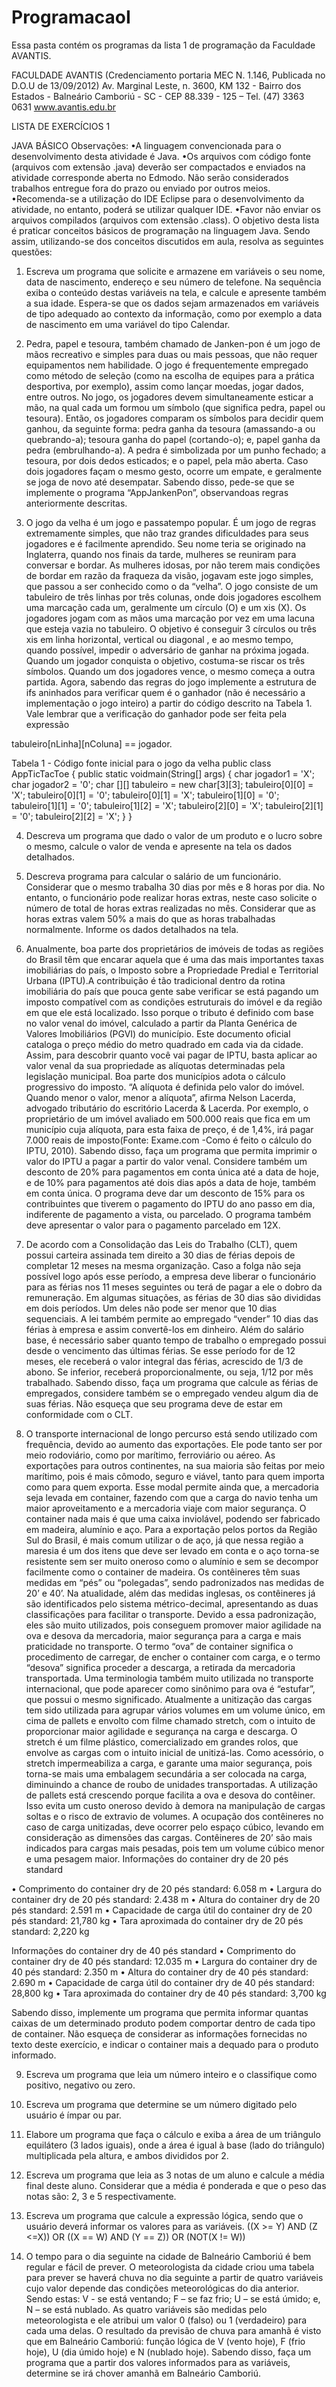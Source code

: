 # ProgramacaoI

Essa pasta contém os programas da lista 1 de programação da Faculdade AVANTIS.


FACULDADE AVANTIS
(Credenciamento portaria MEC N. 1.146, Publicada no D.O.U de 13/09/2012)
Av. Marginal Leste, n. 3600, KM 132 - Bairro dos Estados - Balneário Camboriú - SC - CEP 88.339 - 125 – Tel. (47) 3363 0631 
www.avantis.edu.br


LISTA DE EXERCÍCIOS 1

JAVA BÁSICO Observações:
•A linguagem convencionada para o desenvolvimento desta atividade é Java.
•Os  arquivos  com  código  fonte  (arquivos  com  extensão  .java)  deverão  ser  compactados  e enviados  na  atividade 
corresponde  aberta  no Edmodo. Não  serão  considerados  trabalhos entregue fora do prazo ou enviado por outros meios.
•Recomenda-se a utilização do IDE Eclipse para o desenvolvimento da atividade, no entanto, poderá se utilizar qualquer IDE.
•Favor não enviar os arquivos compilados (arquivos com extensão .class).
O objetivo desta lista é praticar conceitos básicos de programação na linguagem Java. Sendo assim, utilizando-se dos conceitos discutidos em aula, resolva as seguintes questões:

1) Escreva um programa que solicite e armazene em variáveis o seu nome, data de nascimento, endereço e seu número de telefone. Na sequência exiba o conteúdo destas variáveis na tela, e calcule  e  apresente  também  a  sua  idade.  Espera-se  que  os  dados  sejam  armazenados  em variáveis  de  tipo  adequado  ao  contexto  da informação,  como  por  exemplo  a  data  de nascimento em uma variável do tipo Calendar.

2) Pedra,   papel   e   tesoura,   também chamado de Janken-pon é um jogo de  mãos  recreativo e simples para duas   ou   mais   pessoas,   que   não requer equipamentos nem habilidade. O jogo é frequentemente   empregado   como método    de    seleção    (como    na escolha de equipes para a prática desportiva, por exemplo), assim como lançar moedas, jogar dados, entre outros.    No jogo, os jogadores devem simultaneamente esticar a mão, na qual cada um formou um símbolo (que significa pedra, papel ou tesoura). Então, os jogadores comparam os  símbolos  para  decidir  quem  ganhou,  da  seguinte  forma:                     pedra  ganha  da  tesoura (amassando-a ou quebrando-a); tesoura ganha do papel (cortando-o); e, papel ganha da pedra (embrulhando-a).                                                                                                                 A  pedra  é  simbolizada  por  um  punho  fechado;  a  tesoura,  por  dois  dedos esticados; e o papel, pela mão aberta. Caso dois jogadores façam o mesmo gesto, ocorre um empate,  e  geralmente  se  joga  de  novo  até  desempatar. Sabendo  disso,  pede-se  que  se implemente o programa “AppJankenPon”, observandoas regras anteriormente descritas.

3) O jogo da velha é um jogo e passatempo popular. É um jogo de regras extremamente simples, que não  traz  grandes  dificuldades  para  seus  jogadores  e  é  facilmente  aprendido. Seu nome teria  se  originado  na  Inglaterra,  quando  nos  finais  da  tarde,  mulheres  se  reuniram  para conversar  e  bordar.  As  mulheres  idosas,  por  não  terem mais condições de bordar em razão da fraqueza da visão, jogavam  este  jogo  simples,  que  passou  a  ser  conhecido como o da “velha”. O jogo consiste de um tabuleiro de três   linhas   por   três colunas,   onde   dois   jogadores escolhem uma marcação cada um, geralmente um círculo (O) e um xis (X). Os jogadores jogam com as mãos uma marcação  por  vez  em  uma  lacuna  que  esteja  vazia no  tabuleiro.                                                                                                           O  objetivo  é  conseguir  3 círculos  ou  três  xis  em  linha  horizontal,  vertical  ou  diagonal  ,  e  ao  mesmo  tempo,  quando possível, impedir o adversário de ganhar na próxima jogada. Quando um jogador conquista o objetivo,  costuma-se  riscar  os  três  símbolos. Quando  um  dos  jogadores  vence,  o  mesmo começa  a  outra  partida. Agora,  sabendo  das  regras  do  jogo  implemente  a  estrutura  de ifs aninhados para verificar quem é o ganhador (não é necessário a implementação o jogo inteiro) a partir do código descrito na Tabela 1. Vale lembrar que a verificação do ganhador pode ser feita pela expressão 

tabuleiro[nLinha][nColuna] == jogador.

Tabela 1 - Código fonte inicial para o jogo da velha
public class AppTicTacToe {
  public static voidmain(String[] args) {
      char jogador1 = 'X';
      char jogador2 = '0';
      char [][] tabuleiro = new char[3][3];
      	tabuleiro[0][0] = 'X';
	      tabuleiro[0][1] = '0';
	      tabuleiro[0][1] = 'X';
	      tabuleiro[1][0] = '0';
	      tabuleiro[1][1] = '0';
	      tabuleiro[1][2] = 'X';
	      tabuleiro[2][0] = 'X';
	      tabuleiro[2][1] = '0';
	      tabuleiro[2][2] = 'X';
      }
}


4) Descreva um programa que dado o valor de um produto e o lucro sobre o mesmo, calcule o valor de venda e apresente na tela os dados detalhados.

5) Descreva  programa  para  calcular  o  salário  de  um  funcionário.  Considerar  que  o  mesmo trabalha  30  dias  por  mês  e  8  horas  por  dia.  No  entanto,  o  funcionário  pode  realizar  horas extras, neste caso solicite o número de total de horas extras realizadas no mês. Considerar que as horas extras valem 50% a mais do que as horas trabalhadas normalmente. Informe os dados detalhados na tela.

6) Anualmente,  boa  parte  dos  proprietários  de  imóveis  de  todas  as  regiões  do  Brasil  têm  que encarar aquela que é uma das mais importantes taxas imobiliárias do país, o Imposto sobre a Propriedade Predial e Territorial Urbana (IPTU).A contribuição é tão tradicional dentro da rotina  imobiliária  do  país  que  pouca  gente  sabe  verificar  se  está  pagando  um  imposto compatível  com  as  condições  estruturais  do imóvel  e  da  região  em  que  ele  está  localizado. Isso  porque  o  tributo  é  definido  com  base  no valor  venal  do  imóvel,  calculado  a  partir  da Planta Genérica de Valores Imobiliários (PGVI) do município. Este documento oficial cataloga o preço médio do metro quadrado em cada via da cidade. Assim, para descobrir quanto você vai pagar de IPTU, basta aplicar ao valor venal da sua   propriedade   as   alíquotas   determinadas   pela   legislação   municipal.   Boa   parte   dos municípios  adota  o  cálculo  progressivo  do  imposto.  “A  alíquota  é  definida  pelo  valor  do imóvel.  Quando menor  o  valor,  menor  a  alíquota”,  afirma  Nelson  Lacerda,  advogado tributário do escritório Lacerda & Lacerda. Por exemplo, o proprietário de um imóvel avaliado em 500.000 reais que fica em um município cuja alíquota, para esta faixa de preço, é de 1,4%, irá pagar 7.000 reais de imposto(Fonte: Exame.com -Como é feito o cálculo do IPTU, 2010). Sabendo  disso,  faça  um  programa  que  permita  imprimir  o  valor  do  IPTU  a  pagar  a partir  do  valor  venal.  Considere  também  um  desconto  de  20%  para  pagamentos  em  conta única até a data de hoje, e de 10% para pagamentos até dois dias após a data de hoje, também em conta única. O programa deve dar um desconto de 15% para os contribuintes que tiverem o pagamento do IPTU do ano passo em dia, indiferente de pagamento a vista, ou parcelado. O programa também deve apresentar o valor para o pagamento parcelado em 12X.


7) De acordo com a Consolidação das Leis do Trabalho (CLT), quem possui carteira assinada tem direito a 30 dias de férias depois de completar 12 meses na mesma organização. Caso a folga não seja possível logo após esse período, a empresa deve liberar o funcionário para as férias  nos  11  meses  seguintes  ou  terá  de  pagar  a  ele  o  dobro  da  remuneração. Em  algumas situações, as férias de 30 dias são divididas em dois períodos. Um deles não pode ser menor que 10 dias sequenciais. A lei também permite ao empregado “vender” 10 dias das férias à empresa e assim convertê-los em dinheiro. Além do salário base, é necessário saber quanto tempo de trabalho o empregado possui desde o vencimento das últimas férias. Se esse período for de 12 meses, ele receberá o valor integral das férias, acrescido de 1/3 de abono. Se inferior, receberá proporcionalmente, ou seja, 1/12 por mês trabalhado. Sabendo  disso,  faça  um  programa  que  calcule  as  férias  de  empregados,  considere também  se  o  empregado  vendeu  algum  dia  de  suas  férias.    Não  esqueça  que  seu  programa deve de estar em conformidade com o CLT.

8) O transporte internacional de longo percurso está sendo utilizado com frequência, devido ao aumento  das  exportações.  Ele  pode  tanto  ser  por  meio  rodoviário,  como  por marítimo, ferroviário ou aéreo.  As exportações para outros continentes, na sua maioria são feitas por meio  marítimo,  pois  é  mais  cômodo,  seguro  e  viável,  tanto  para  quem  importa  como  para quem  exporta.  Esse  modal  permite ainda  que,  a  mercadoria  seja  levada em container,  fazendo  com  que  a carga   do   navio   tenha   um   maior aproveitamento  e  a  mercadoria  viaje com  maior  segurança. O container nada mais é que uma caixa inviolável, podendo  ser  fabricado  em  madeira, alumínio e aço. Para a exportação pelos portos da Região Sul do Brasil, é mais comum utilizar o de aço, já que nessa região a maresia é um dos itens que deve ser levado em conta e o aço torna-se  resistente  sem  ser  muito  oneroso  como  o  alumínio  e  sem  se  decompor  facilmente como  o container de  madeira. Os contêineres têm  suas  medidas  em  “pés”  ou  “polegadas”, sendo padronizados nas medidas de 20’ e 40’.                                        Na atualidade, além das medidas inglesas, os contêineres já   são   identificados   pelo   sistema   métrico-decimal, apresentando   as   duas classificações  para  facilitar  o  transporte.  Devido  a  essa  padronização,  eles  são  muito utilizados, pois conseguem promover maior agilidade na ova e desova da mercadoria, maior segurança para a carga e mais praticidade no transporte. O  termo  “ova”  de container significa  o  procedimento  de  carregar,  de  encher  o container  com  carga,  e  o  termo  “desova”  significa  proceder  a  descarga,  a  retirada  da mercadoria   transportada.   Uma   terminologia   também   muito   utilizada   no   transporte internacional, que pode aparecer como sinônimo para ova é “estufar”, que possui o mesmo significado.                                                                                           Atualmente a unitização das cargas tem sido utilizada para agrupar vários volumes em um volume único, em cima de pallets e envolto com filme chamado stretch, com o intuito de proporcionar maior agilidade e segurança na carga e descarga. O stretch é um filme plástico, comercializado em grandes rolos, que envolve as cargas com o intuito inicial de unitizá-las. Como acessório, o stretch impermeabiliza a carga, e garante uma maior segurança, pois torna-se mais uma embalagem secundária a ser colocada na carga, diminuindo a chance de roubo de unidades transportadas.                                                                  A utilização de pallets está crescendo porque facilita a ova e desova do contêiner. Isso evita um custo oneroso devido à demora na manipulação de cargas soltas e o risco de extravio de volumes. A  ocupação  dos  contêineres  no  caso  de  carga  unitizadas,  deve  ocorrer  pelo  espaço cúbico,  levando  em  consideração  as  dimensões  das  cargas. Contêineres de  20’  são  mais indicados para cargas mais pesadas, pois tem um volume cúbico menor e uma pesagem maior. Informações do container dry de 20 pés standard

• Comprimento do container dry de 20 pés standard: 6.058 m 
• Largura do container dry de 20 pés standard: 2.438 m 
• Altura do container dry de 20 pés standard: 2.591 m 
• Capacidade de carga útil do container dry de 20 pés standard: 21,780 kg 
• Tara aproximada do container dry de 20 pés standard: 2,220 kg

Informações do container dry de 40 pés standard
• Comprimento do container dry de 40 pés standard: 12.035 m 
• Largura do container dry de 40 pés standard: 2.350 m 
• Altura do container dry de 40 pés standard: 2.690 m 
• Capacidade de carga útil do container dry de 40 pés standard: 28,800 kg 
• Tara aproximada do container dry de 40 pés standard: 3,700 kg

Sabendo  disso,  implemente  um  programa  que  permita  informar  quantas  caixas  de  um determinado  produto  podem  comportar  dentro  de cada  tipo  de container.  Não  esqueça  de considerar  as  informações  fornecidas  no  texto  deste  exercício,  e  indicar  o container mais a dequado para o produto informado.

9) Escreva um programa que leia um número inteiro e o classifique como positivo, negativo ou zero.

10) Escreva um programa que determine se um número digitado pelo usuário é ímpar ou par.

11) Elabore um programa que faça o cálculo e exiba a área de um triângulo equilátero (3 lados iguais),  onde  a  área  é  igual  à  base  (lado  do  triângulo)  multiplicada  pela  altura,  e  ambos divididos por 2.

12) Escreva  um  programa  que  leia  as  3  notas  de  um  aluno  e  calcule  a  média  final  deste  aluno. Considerar que a média é ponderada e que o peso das notas são: 2, 3 e 5 respectivamente.

13) Escreva um programa que calcule a expressão lógica, sendo que o usuário deverá informar os valores para as variáveis.  ((X >= Y) AND (Z <=X)) OR ((X == W) AND (Y == Z)) OR (NOT(X != W))

14) O tempo para o dia seguinte na cidade de Balneário Camboriú é bem regular e fácil de prever. O meteorologista da cidade criou uma tabela para prever se haverá chuva no dia seguinte a partir de quatro variáveis cujo valor depende das condições meteorológicas do dia anterior. Sendo estas: V - se está ventando; F – se faz frio; U – se está úmido; e, N – se está nublado. As  quatro  variáveis  são  medidas  pelo  meteorologista  e  ele  atribui  um  valor  0  (falso)  ou  1 (verdadeiro) para cada uma delas. O resultado da previsão de chuva para amanhã é visto que em Balneário Camboriú: função lógica de V (vento hoje), F (frio hoje), U (dia úmido hoje) e N (nublado hoje). Sabendo  disso,  faça  um  programa  que  a  partir  dos  valores  informados  para  as  variáveis, determine se irá chover amanhã em Balneário Camboriú.
